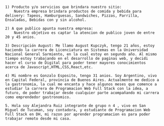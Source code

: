     1) Producto y/o servicios que brindara nuestro sitio:
        Nuestra empresa brindara productos de comida y bebida para delivery: Tapeos, Hamburguesas, Sandwiches, Pizzas, Parrilla, Ensaladas, Bebidas con y sin alcohol.

    2) A que publico apunta nuestra empresa:
        Nuestro objetivo es captar la atencion de publico joven de entre 20 y 45 anios.

    3) Descripción August: Me llamo August Kupczyk, tengo 21 años, estoy haciendo la carrera de Licenciatura en Sistemas en la Universidad Nacional General Sarmiento, en la cual estoy en segundo año. Al mismo tiempo estoy trabajando en el desarrollo de paginas web, y decidi hacer el curso de Digital para poder tener mayores conocimientos acerca de Javascript,HTML,CSS,React,etc.

    4) Mi nombre es Gonzalo Esposito, tengo 31 anios. Soy Argentino, vivo en Capital Federal, provincia de Buenos Aires. Actualmente me dedico a la gastronomia, la cual me encanta y hace algunos meses que comence a estudiar la carrera de Programacion Web Full Stack con la idea, a futuro, de poder trabajar desde cualquier parte acompañando mi carrera como emprendedor gastronomico.
    
    5. Hola soy Alejandra Ruiz integrante de grupo n 4 , vivo en San Miguel de Tucuman, soy contadora, y estudiante de Programacion Web Full Stack en DH, mi razon por aprender programacion es para poder trabajar remoto desde mi casa.
